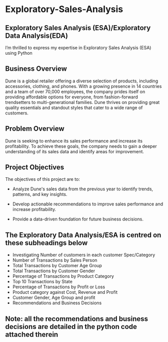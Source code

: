 # Exploratory-Sales-Analysis

## Exploratory Sales Analysis (ESA)/Exploratory Data Analysis(EDA)
I’m thrilled to express my expertise in Exploratory Sales Analysis (ESA) using Python

## Business Overview
Dune is a global retailer offering a diverse selection of products, including accessories, clothing, and phones. With a growing presence in 14 countries and a team of over 70,000 employees, the company prides itself on providing affordable options for everyone, from fashion-forward trendsetters to multi-generational families. Dune thrives on providing great quality essentials and standout styles that cater to a wide range of customers.

## Problem Overview
Dune is seeking to enhance its sales performance and increase its profitability. To achieve these goals, the company needs to gain a deeper understanding of its sales data and identify areas for improvement.

## Project Objectives
The objectives of this project are to:

- Analyze Dune's sales data from the previous year to identify trends, patterns, and key insights.

- Develop actionable recommendations to improve sales performance and increase profitability.

- Provide a data-driven foundation for future business decisions.

## The Exploratory Data Analysis/ESA is centred on these subheadings below
- Investigating Number of customers in each customer Spec/Category
- Number of Transactions by Sales Person
- Total Transactions by Customer Age Group
- Total Transactions by Customer Gender
- Percentage of Transactions by Product Category
- Top 10 Transactions by State
- Percentage of Transactions by Profit or Loss
- Product category against Cost, Revenue and Profit
- Customer Gender, Age Group and profit
- Recommendations and Business Decisions
## Note: all the recommendations and business decisions are detailed in the python code attached therein

